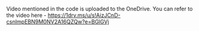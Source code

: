 Video mentioned in the code is uploaded to the OneDrive. You can refer to the video here - https://1drv.ms/u/s!AizJCnD-csnlmpEBN9M0NV2A16QZQw?e=BGlGVj

